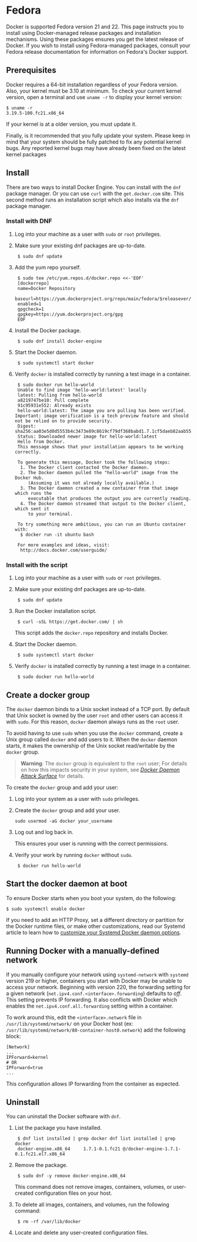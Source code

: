 <!--[metadata]>
+++
title = "Installation on Fedora"
description = "Instructions for installing Docker on Fedora."
keywords = ["Docker, Docker documentation, Fedora, requirements,  linux"]
[menu.main]
parent = "smn_linux"
weight=-3
+++
<![end-metadata]-->

# Fedora

Docker is supported Fedora version 21 and 22. This page instructs you to install
using Docker-managed release packages and installation mechanisms. Using these
packages ensures you get the latest release of Docker. If you wish to install
using Fedora-managed packages, consult your Fedora release documentation for
information on Fedora's Docker support.

## Prerequisites

Docker requires a 64-bit installation regardless of your Fedora version. Also, your kernel must be 3.10 at minimum. To check your current kernel
version, open a terminal and use `uname -r` to display your kernel version:

    $ uname -r
    3.19.5-100.fc21.x86_64

If your kernel is at a older version, you must update it.

Finally, is it recommended that you fully update your system. Please keep in
mind that your system should be fully patched to fix any potential kernel bugs. Any
reported kernel bugs may have already been fixed on the latest kernel packages


## Install

There are two ways to install Docker Engine.  You can install with the `dnf` package manager. Or you can use `curl` with the  `get.docker.com` site. This second method runs an installation script which also installs via the `dnf` package manager.

### Install with DNF

1. Log into your machine as a user with `sudo` or `root` privileges.

2. Make sure your existing dnf packages are up-to-date.

		$ sudo dnf update

3. Add the yum repo yourself.

        $ sudo tee /etc/yum.repos.d/docker.repo <<-'EOF'
        [dockerrepo]
        name=Docker Repository
        baseurl=https://yum.dockerproject.org/repo/main/fedora/$releasever/
        enabled=1
        gpgcheck=1
        gpgkey=https://yum.dockerproject.org/gpg
        EOF

4. Install the Docker package.

        $ sudo dnf install docker-engine

5. Start the Docker daemon.

		$ sudo systemctl start docker

6. Verify `docker` is installed correctly by running a test image in a container.


        $ sudo docker run hello-world
        Unable to find image 'hello-world:latest' locally
        latest: Pulling from hello-world
        a8219747be10: Pull complete
        91c95931e552: Already exists
        hello-world:latest: The image you are pulling has been verified. Important: image verification is a tech preview feature and should not be relied on to provide security.
        Digest: sha256:aa03e5d0d5553b4c3473e89c8619cf79df368babd1.7.1cf5daeb82aab55838d
        Status: Downloaded newer image for hello-world:latest
        Hello from Docker.
        This message shows that your installation appears to be working correctly.

        To generate this message, Docker took the following steps:
         1. The Docker client contacted the Docker daemon.
         2. The Docker daemon pulled the "hello-world" image from the Docker Hub.
            (Assuming it was not already locally available.)
         3. The Docker daemon created a new container from that image which runs the
            executable that produces the output you are currently reading.
         4. The Docker daemon streamed that output to the Docker client, which sent it
            to your terminal.

        To try something more ambitious, you can run an Ubuntu container with:
         $ docker run -it ubuntu bash

        For more examples and ideas, visit:
         http://docs.docker.com/userguide/


### Install with the script


1. Log into your machine as a user with `sudo` or `root` privileges.

2. Make sure your existing dnf packages are up-to-date.

		$ sudo dnf update

3. Run the Docker installation script.

		$ curl -sSL https://get.docker.com/ | sh

	This script adds the `docker.repo` repository and installs Docker.

4. Start the Docker daemon.

        $ sudo systemctl start docker

5. Verify `docker` is installed correctly by running a test image in a container.

		$ sudo docker run hello-world

## Create a docker group

The `docker` daemon binds to a Unix socket instead of a TCP port. By default
that Unix socket is owned by the user `root` and other users can access it with
`sudo`. For this reason, `docker` daemon always runs as the `root` user.

To avoid having to use `sudo` when you use the `docker` command, create a Unix
group called `docker` and add users to it. When the `docker` daemon starts, it
makes the ownership of the Unix socket read/writable by the `docker` group.

>**Warning**: The `docker` group is equivalent to the `root` user; For details
>on how this impacts security in your system, see [*Docker Daemon Attack
>Surface*](../articles/security.md#docker-daemon-attack-surface) for details.

To create the `docker` group and add your user:

1. Log into your system as a user with `sudo` privileges.

2. Create the `docker` group and add your user.

    `sudo usermod -aG docker your_username`

3. Log out and log back in.

    This ensures your user is running with the correct permissions.

4. Verify your work by running `docker` without `sudo`.

        $ docker run hello-world

## Start the docker daemon at boot

To ensure Docker starts when you boot your system, do the following:

    $ sudo systemctl enable docker

If you need to add an HTTP Proxy, set a different directory or partition for the
Docker runtime files, or make other customizations, read our Systemd article to
learn how to [customize your Systemd Docker daemon options](../articles/systemd.md).

## Running Docker with a manually-defined network

If you manually configure your network using `systemd-network` with `systemd` version 219 or higher, containers you start with Docker may be unable to access your network.
Beginning with version 220, the forwarding setting for a given network (`net.ipv4.conf.<interface>.forwarding`) defaults to *off*. This setting prevents IP forwarding. It also conflicts with Docker which enables the `net.ipv4.conf.all.forwarding` setting within a container.

To work around this, edit the `<interface>.network` file in
`/usr/lib/systemd/network/` on your Docker host  (ex: `/usr/lib/systemd/network/80-container-host0.network`) add the following block:

```
[Network]
...
IPForward=kernel
# OR
IPForward=true
...
```

This configuration allows IP forwarding from the container as expected.

## Uninstall

You can uninstall the Docker software with `dnf`.

1. List the package you have installed.

		$ dnf list installed | grep docker dnf list installed | grep docker
		docker-engine.x86_64     1.7.1-0.1.fc21 @/docker-engine-1.7.1-0.1.fc21.el7.x86_64

2. Remove the package.

		$ sudo dnf -y remove docker-engine.x86_64

	This command does not remove images, containers, volumes, or user-created
	configuration files on your host.

3. To delete all images, containers, and volumes, run the following command:

		$ rm -rf /var/lib/docker

4. Locate and delete any user-created configuration files.

